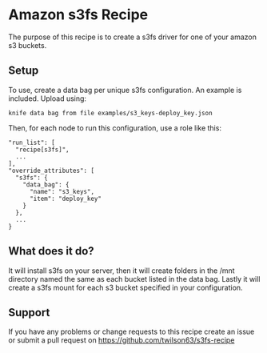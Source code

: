 # Amazon s3fs Recipe

The purpose of this recipe is to create a s3fs driver for one of your amazon s3 buckets.


## Setup

To use, create a data bag per unique s3fs configuration. An example is included. Upload using:

    knife data bag from file examples/s3_keys-deploy_key.json

Then, for each node to run this configuration, use a role like this:

    "run_list": [
      "recipe[s3fs]",
      ...
    ],
    "override_attributes": [
      "s3fs": {
        "data_bag": {
          "name": "s3_keys",
          "item": "deploy_key"
        }
      },
      ...
    }
    

## What does it do?

It will install s3fs on your server, then it will create folders in the /mnt directory named the same as each bucket listed in the data bag.  Lastly it will create a s3fs mount for each s3 bucket specified in your configuration.    

## Support

If you have any problems or change requests to this recipe create an issue or submit a pull request on https://github.com/twilson63/s3fs-recipe
